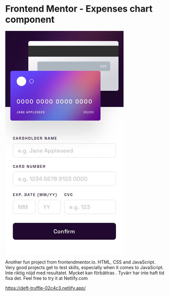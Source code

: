 # Frontend Mentor - Expenses chart component

![Design preview for the Expenses chart component coding challenge](./design/mobile-design.jpg)

Another fun project from frontendmentor.io. HTML, CSS and JavaScript. Very good projects get to test skills, especially when it comes to JavaScript. Inte riktig nöjd med resultatet. Mycket kan förbättras . Tyvärr har inte haft tid fixa det. Feel free to try it at Netlify.com

https://deft-truffle-02c4c3.netlify.app/
